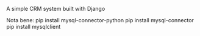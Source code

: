 A simple CRM system built with Django

Nota bene:
pip install mysql-connector-python
pip install mysql-connector
pip install mysqlclient

